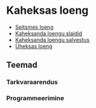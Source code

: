 # Kaheksas loeng

- [Seitsmes loeng](../Lesson-07/README.md)
- [Kaheksanda loengu slaidid](Slides.md)
- [Kaheksanda loengu salvestus]()
- [Üheksas loeng](../Lesson-09/README.md)

## Teemad

### Tarkvaraarendus


### Programmeerimine

